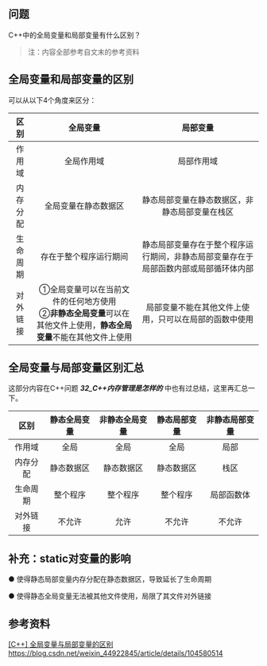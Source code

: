 ## 问题

C++中的全局变量和局部变量有什么区别？

> 注：内容全部参考自文末的参考资料

## 全局变量和局部变量的区别

可以从以下4个角度来区分：

|   区别   |                           全局变量                           |                           局部变量                           |
| :------: | :----------------------------------------------------------: | :----------------------------------------------------------: |
|  作用域  |                          全局作用域                          |                          局部作用域                          |
| 内存分配 |                     全局变量在静态数据区                     |        静态局部变量在静态数据区，非静态局部变量在栈区        |
| 生命周期 |                    存在于整个程序运行期间                    | 静态局部变量存在于整个程序运行期间，非静态局部变量存在于局部函数内部或局部循环体内部 |
| 对外链接 | ①全局变量可以在当前文件的任何地方使用<br />②**非静态全局变量**可以在其他文件上使用，**静态全局变量**不能在其他文件上使用 |    局部变量不能在其他文件上使用，只可以在局部的函数中使用    |



## 全局变量与局部变量区别汇总

这部分内容在C++问题 ***32_C++内存管理是怎样的***  中也有过总结，这里再汇总一下。

|   区别   | 静态全局变量 | 非静态全局变量 | 静态局部变量 | 非静态局部变量 |
| :------: | :----------: | :------------: | :----------: | :------------: |
|  作用域  |     全局     |      全局      |     全局     |      局部      |
| 内存分配 |  静态数据区  |   静态数据区   |  静态数据区  |      栈区      |
| 生命周期 |   整个程序   |    整个程序    |   整个程序   |   局部函数体   |
| 对外链接 |    不允许    |      允许      |    不允许    |     不允许     |



## 补充：static对变量的影响

● 使得静态局部变量内存分配在静态数据区，导致延长了生命周期

● 使得静态全局变量无法被其他文件使用，局限了其文件对外链接



## 参考资料

[[C++] 全局变量与局部变量的区别](https://blog.csdn.net/weixin_44922845/article/details/104580514) https://blog.csdn.net/weixin_44922845/article/details/104580514